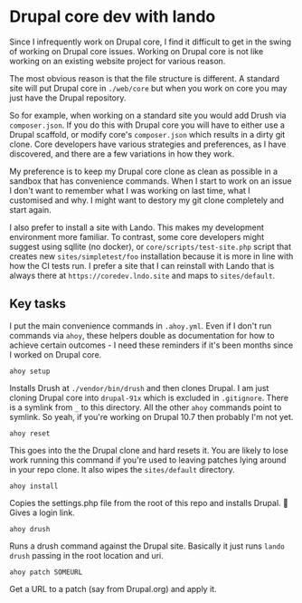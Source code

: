 # Drupal core dev with lando

Since I infrequently work on Drupal core, I find it difficult to get in the
swing of working on Drupal core issues. Working on Drupal core is not like working
on an existing website project for various reason.

The most obvious reason is that the file structure is different. A standard site will put
Drupal core in `./web/core` but when you work on core you may just have the Drupal repository.

So for example, when working on a standard site you would add Drush via `composer.json`.
If you do this with Drupal core you will have to either use a Drupal scaffold, or modify
core's `composer.json` which results in a dirty git clone. Core developers have various
strategies and preferences, as I have discovered, and there are a few variations in how they
work. 

My preference is to keep my Drupal core clone as clean as possible in a sandbox that has 
convenience commands. When I start to work on an issue I don't want to remember what
I was working on last time, what I customised and why. I might want to destory my git clone
completely and start again.

I also prefer to install a site with Lando. This makes my development environment
more familiar. To contrast, some core developers might suggest using sqllite (no docker), or
`core/scripts/test-site.php` script that creates new `sites/simpletest/foo` installation 
because it is more in line with how the CI tests run. I prefer a site that I can reinstall
with Lando that is always there at `https://coredev.lndo.site` and maps to `sites/default`.

## Key tasks

I put the main convenience commands in `.ahoy.yml`. Even if I don't run commands via `ahoy`,
these helpers double as documentation for how to achieve certain outcomes - I need these
reminders if it's been months since I worked on Drupal core.

```
ahoy setup
```

Installs Drush at `./vendor/bin/drush` and then clones Drupal. I am just cloning Drupal core
into `drupal-91x` which is excluded in `.gitignore`. There is a symlink from `_` to this
directory. All the other `ahoy` commands point to symlink. So yeah, if you're working on
Drupal 10.7 then probably I'm not yet.

```
ahoy reset
```

This goes into the the Drupal clone and hard resets it. You are likely to lose work
running this command if you're used to leaving patches lying around in your
repo clone. It also wipes the `sites/default` directory.

```
ahoy install
```

Copies the settings.php file from the root of this repo and installs Drupal. 🥂 
Gives a login link. 

```
ahoy drush
```

Runs a drush command against the Drupal site. Basically it just runs `lando drush`
passing in the root location and uri.

```
ahoy patch SOMEURL
```

Get a URL to a patch (say from Drupal.org) and apply it.


